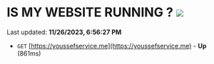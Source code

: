 # IS MY WEBSITE RUNNING ? [![](https://img.shields.io/static/v1?label=Sponsor&message=%E2%9D%A4&logo=GitHub&color=%23fe8e86)](https://github.com/sponsors/<username>)

Last updated: **11/26/2023, 6:56:27 PM**

- `GET` [https://youssefservice.me](https://youssefservice.me) - **Up** (861ms)
